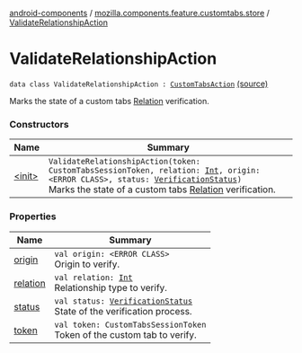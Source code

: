 [android-components](../../index.md) / [mozilla.components.feature.customtabs.store](../index.md) / [ValidateRelationshipAction](./index.md)

# ValidateRelationshipAction

`data class ValidateRelationshipAction : `[`CustomTabsAction`](../-custom-tabs-action/index.md) [(source)](https://github.com/mozilla-mobile/android-components/blob/master/components/feature/customtabs/src/main/java/mozilla/components/feature/customtabs/store/CustomTabsAction.kt#L35)

Marks the state of a custom tabs [Relation](#) verification.

### Constructors

| Name | Summary |
|---|---|
| [&lt;init&gt;](-init-.md) | `ValidateRelationshipAction(token: CustomTabsSessionToken, relation: `[`Int`](https://kotlinlang.org/api/latest/jvm/stdlib/kotlin/-int/index.html)`, origin: <ERROR CLASS>, status: `[`VerificationStatus`](../-verification-status/index.md)`)`<br>Marks the state of a custom tabs [Relation](#) verification. |

### Properties

| Name | Summary |
|---|---|
| [origin](origin.md) | `val origin: <ERROR CLASS>`<br>Origin to verify. |
| [relation](relation.md) | `val relation: `[`Int`](https://kotlinlang.org/api/latest/jvm/stdlib/kotlin/-int/index.html)<br>Relationship type to verify. |
| [status](status.md) | `val status: `[`VerificationStatus`](../-verification-status/index.md)<br>State of the verification process. |
| [token](token.md) | `val token: CustomTabsSessionToken`<br>Token of the custom tab to verify. |
